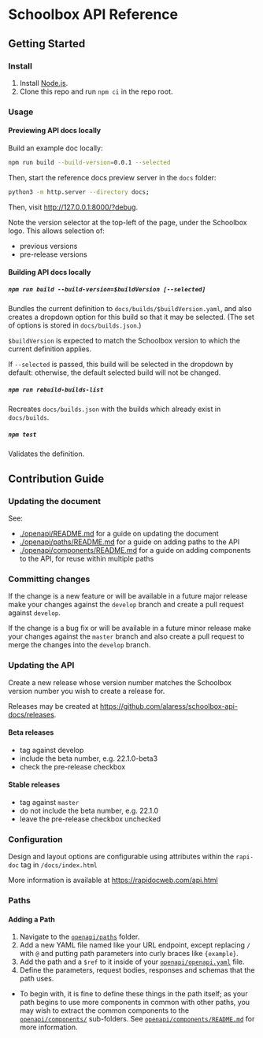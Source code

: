 # Schoolbox API Reference

## Getting Started

### Install

1. Install [Node.js](https://nodejs.org/).
2. Clone this repo and run `npm ci` in the repo root.

### Usage

#### Previewing API docs locally

Build an example doc locally:
```bash
npm run build --build-version=0.0.1 --selected
```

Then, start the reference docs preview server in the `docs` folder:
```bash
python3 -m http.server --directory docs;
```

Then, visit http://127.0.0.1:8000/?debug.

Note the version selector at the top-left of the page, under the Schoolbox logo.  This allows selection of:
* previous versions
* pre-release versions

#### Building API docs locally

##### `npm run build --build-version=$buildVersion [--selected]`
Bundles the current definition to `docs/builds/$buildVersion.yaml`, and also
creates a dropdown option for this build so that it may be selected.
(The set of options is stored in `docs/builds.json`.)

`$buildVersion` is expected to match the Schoolbox version to which the current
definition applies.

If `--selected` is passed, this build will be selected in the dropdown by
default: otherwise, the default selected build will not be changed.

##### `npm run rebuild-builds-list`
Recreates `docs/builds.json` with the builds which already exist in
`docs/builds`.

##### `npm test`
Validates the definition.

## Contribution Guide

### Updating the document

See:
- [./openapi/README.md](./openapi/README.md) for a guide on updating the
  document
- [./openapi/paths/README.md](/openapi/paths/README.md) for a guide on adding
  paths to the API
- [./openapi/components/README.md](/openapi/components/README.md) for a guide on
  adding components to the API, for reuse within multiple paths

### Committing changes

If the change is a new feature or will be available in a future major release make your changes against the `develop` 
branch and create a pull request against `develop`.

If the change is a bug fix or will be available in a future minor release make your changes against the `master` 
branch and also create a pull request to merge the changes into the `develop` branch.

### Updating the API

Create a new release whose version number matches the Schoolbox version number
you wish to create a release for.

Releases may be created at
https://github.com/alaress/schoolbox-api-docs/releases.

#### Beta releases

- tag against develop
- include the beta number, e.g. 22.1.0-beta3
- check the pre-release checkbox

#### Stable releases

- tag against `master`
- do not include the beta number, e.g. 22.1.0
- leave the pre-release checkbox unchecked


### Configuration

Design and layout options are configurable using attributes within the `rapi-doc` tag in `/docs/index.html`

More information is available at https://rapidocweb.com/api.html


### Paths

#### Adding a Path

1. Navigate to the [`openapi/paths`](openapi/paths) folder.
2. Add a new YAML file named like your URL endpoint, except replacing
   `/` with `@` and putting path parameters into curly braces like `{example}`.
3. Add the path and a `$ref` to it inside of your
   [`openapi/openapi.yaml`](openapi/openapi.yaml) file.
4. Define the parameters, request bodies, responses and schemas that the path
   uses.
  * To begin with, it is fine to define these things in the path itself; as your
    path begins to use more components in common with other paths, you may wish
    to extract the common components to the
    [`openapi/components/`](openapi/components) sub-folders.
    See [`openapi/components/README.md`](openapi/components/README.md) for more
    information.
